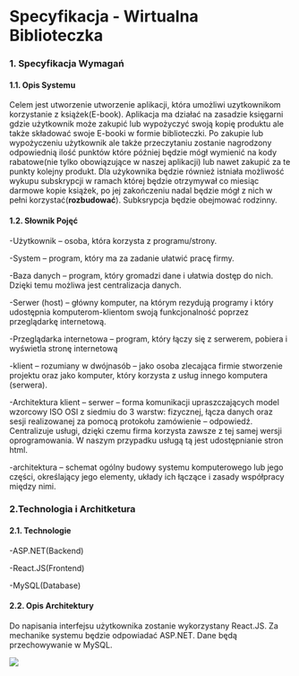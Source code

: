 # Specyfikacja - Wirtualna Biblioteczka

### 1. Specyfikacja Wymagań

#### 1.1. Opis Systemu
Celem jest utworzenie utworzenie aplikacji, która umożliwi uzytkownikom korzystanie z książek(E-book). Aplikacja ma działać na zasadzie księgarni gdzie użytkownik może zakupić lub wypożyczyć swoją kopię produktu ale także składować swoje E-booki w formie biblioteczki. Po zakupie lub wypożyczeniu użytkownik ale także przeczytaniu zostanie nagrodzony odpowiednią ilość punktów które później będzie mógł wymienić na kody rabatowe(nie tylko obowiązujące w naszej aplikacji) lub nawet zakupić za te punkty kolejny produkt. Dla użykownika będzie również istniała możliwość wykupu subskrypcji w ramach której będzie otrzymywał co miesiąc darmowe kopie książek, po jej zakończeniu nadal będzie mógł z nich w pełni korzystać(**rozbudować**). Subksrypcja będzie obejmować rodzinny.

#### 1.2. Słownik Pojęć

-Użytkownik – osoba, która korzysta z programu/strony.

-System – program, który ma za zadanie ułatwić pracę firmy.

-Baza danych – program, który gromadzi dane i ułatwia dostęp do nich. Dzięki temu możliwa jest centralizacja danych.

-Serwer (host) – główny komputer, na którym rezydują programy i który udostępnia komputerom-klientom swoją funkcjonalność poprzez przeglądarkę internetową.

-Przeglądarka internetowa – program, który łączy się z serwerem, pobiera i wyświetla stronę internetową

-klient – rozumiany w dwójnasób – jako osoba zlecająca firmie stworzenie projektu oraz jako komputer, który korzysta z usług innego komputera (serwera).

-Architektura klient – serwer – forma komunikacji upraszczających model wzorcowy ISO OSI z siedmiu do 3 warstw: fizycznej, łącza danych oraz sesji realizowanej za pomocą protokołu zamówienie – odpowiedź.  Centralizuje usługi, dzięki czemu firma korzysta zawsze z tej samej wersji oprogramowania. W naszym przypadku usługą tą jest udostępnianie stron html.

-architektura – schemat ogólny budowy systemu komputerowego lub jego części, określający jego elementy, układy ich łączące i zasady współpracy między nimi.

### 2.Technologia i Architketura

#### 2.1. Technologie
-ASP.NET(Backend)

-React.JS(Frontend)

-MySQL(Database)

#### 2.2. Opis Architektury

Do napisania interfejsu użytkownika zostanie wykorzystany React.JS. Za mechanike systemu będzie odpowiadać ASP.NET. Dane będą przechowywanie w MySQL.

<img src="https://user-images.githubusercontent.com/56208135/139539073-5cf6cc5b-cd04-40c7-b59d-4254af0aeada.png">


